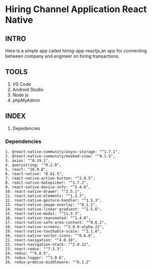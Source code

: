 # Hiring Channel Application React Native


## INTRO
Here is a simple app called hiring-app-reactjs,an app for connecting between company and engineer on hiring transactions.

## TOOLS
1. VS Code
2. Android Studio
3. Node js
4. phpMyAdmin

## INDEX
1. Depedencies

### Dependencies
    1. @react-native-community/async-storage: "^1.7.1",
    2. @react-native-community/masked-view: "^0.1.5",
    3. axios: "^0.19.1",
    4. querystring: "^0.2.0",
    5. react: "16.9.0",
    6. react-native: "0.61.5",
    7. react-native-action-button: "^2.8.5",
    8. react-native-datepicker: "^1.7.2",
    9. react-native-device-info: "^5.4.0",
    10. react-native-drawer: "^2.5.1",
    11. react-native-elements: "^1.2.7",
    12. react-native-gesture-handler: "^1.5.3",
    13. react-native-image-overlay: "^0.1.2",
    14. react-native-linear-gradient: "^2.5.6",
    15. react-native-modal: "^11.5.3",
    16. react-native-reanimated: "^1.4.0",
    17. react-native-safe-area-context: "^0.6.2",
    18. react-native-screens: "^2.0.0-alpha.22",
    19. react-native-touchable-scale: "^2.1.0",
    20. react-native-vector-icons: "^6.6.0",
    21. react-navigation: "^4.0.10",
    22. react-navigation-stack: "^2.0.12",
    23. react-redux: "^7.1.3",
    24. redux: "^4.0.5",
    25. redux-logger: "^3.0.6",
    26. redux-promise-middleware: "^6.1.2"


